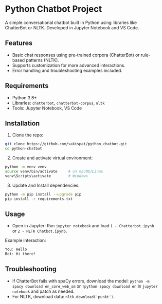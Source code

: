 # Python Chatbot Project

A simple conversational chatbot built in Python using libraries like ChatterBot or NLTK. Developed in Jupyter Notebook and VS Code.

## Features
- Basic chat responses using pre-trained corpora (ChatterBot) or rule-based patterns (NLTK).
- Supports customization for more advanced interactions.
- Error handling and troubleshooting examples included.

## Requirements
- Python 3.8+
- Libraries: `chatterbot`, `chatterbot-corpus`, `nltk`
- Tools: Jupyter Notebook, VS Code

## Installation
1. Clone the repo:
```bash
git clone https://github.com/sakispat/python_chatbot.git
cd python-chatbot
```

2. Create and activate virtual environment:
```bash
python -m venv venv
source venv/bin/activate     # on macOS/Linux
venv\Scripts\activate        # Windows
```

3. Update and Install dependencies:
```bash
python -m pip install --upgrade pip
pip install -r requirements.txt
```

## Usage
- Open in Jupyter: Run `jupyter notebook` and load `1 - Chatterbot.ipynb` or `2 - NLTK Chatbot.ipynb`.

Example interaction:
```txt
You: Hello
Bot: Hi there!
```

## Troubleshooting
- If ChatterBot fails with spaCy errors, download the model: `python -m spacy download en_core_web_sm` or `!python spacy download en` in `jupyter notebook` and patch as needed.
- For NLTK, download data: `nltk.download('punkt')`.
